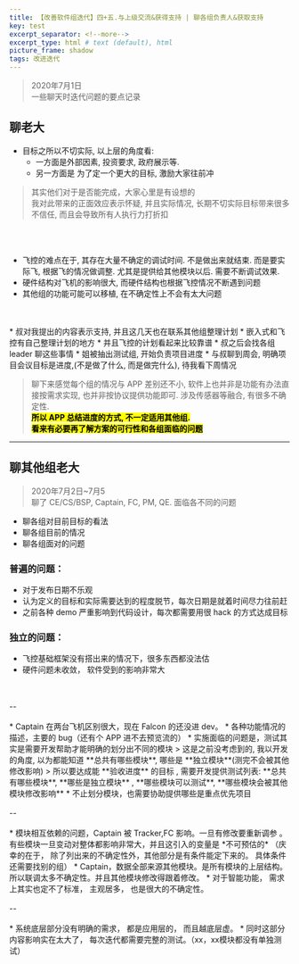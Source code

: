 ```yaml
---    
title: 【改善软件组迭代】四+五.与上级交流&获得支持 | 聊各组负责人&获取支持
key: test    
excerpt_separator: <!--more-->    
excerpt_type: html # text (default), html    
picture_frame: shadow    
tags: 改进迭代
---  
```

> 2020年7月1日  
> 一些聊天时迭代问题的要点记录  

## 聊老大
* 目标之所以不切实际, 以上层的角度看:  
	* 一方面是外部因素, 投资要求, 政府展示等.
	* 另一方面是 为了定一个更大的目标, 激励大家往前冲

> 其实他们对于是否能完成，大家心里是有设想的  
> 我对此带来的正面效应表示怀疑, 并且实际情况, 长期不切实际目标带来很多不信任, 而且会导致所有人执行力打折扣  

<br/>
<br/>

* 飞控的难点在于, 其存在大量不确定的调试时间. 不是做出来就结束. 而是要实际飞, 根据飞的情况做调整. 尤其是提供给其他模块以后. 需要不断调试效果.
* 硬件结构对飞机的影响很大, 而硬件结构也根据飞控情况不断遇到问题
* 其他组的功能可能可以移植, 在不确定性上不会有太大问题

<br/>
<br/>
* 叔对我提出的内容表示支持, 并且这几天也在联系其他组整理计划
	* 嵌入式和飞控有自己整理计划的地方
	* 并且飞控的计划看起来比较靠谱
* 叔之后会找各组 leader 聊这些事情
* 姐被抽出测试组, 开始负责项目进度
* 与叔聊到周会, 明确项目会议目标是进度,(不是做了什么, 而是做完什么), 待我看下周情况


> 聊下来感觉每个组的情况与 APP 差别还不小, 软件上也并非是功能有办法直接按需求实现, 也并非按协议提供功能即可. 涉及传感器等融合, 有很多不确定性.  
>  **<mark>所以 APP  总结进度的方式, 不一定适用其他组.</mark>**     
>  **<mark>看来有必要再了解方案的可行性和各组面临的问题</mark>**   

---

## 聊其他组老大

> 2020年7月2日~7月5   
> 聊了 CE/CS/BSP, Captain, FC, PM, QE. 面临各不同的问题

* 聊各组对目前目标的看法
* 聊各组目前的情况
* 聊各组面对的问题

### 普遍的问题：
* 对于发布日期不乐观
* 认为定义的目标和实际需要达到的程度脱节，每次日期是就着时间尽力往前赶
* 之前各种 demo 严重影响到代码设计，每次都需要用很 hack 的方式达成目标

### 独立的问题：
* 飞控基础框架没有搭出来的情况下，很多东西都没法估
* 硬件问题未收敛， 软件受到的影响非常大
<br/>
<br/>
--
<br/>
<br/>
* Captain 在两台飞机区别很大，现在 Falcon 的还没进 dev。 
* 各种功能情况的描述，主要的 bug（还有个 APP 进不去预览流的）
* 实施面临的问题是，测试其实是需要开发帮助才能明确的划分出不同的模块
> 这是之前没考虑到的, 我以开发的角度, 以为都能知道 **总共有哪些模块**, 哪些是 **独立模块**(测完不会被其他修改影响)  
> 所以要达成能 **验收进度** 的目标 , 需要开发提供测试列表: **总共有哪些模块**,  **哪些是独立模块** , **哪些模块可以测试**,  **哪些模块会被其他模块修改影响**
* 不止划分模块，也需要协助提供哪些是重点优先项目
<br/>
<br/>
--
<br/>
<br/>
* 模块相互依赖的问题，Captain 被 Tracker,FC 影响。一旦有修改要重新调参 。有些模块一旦变动对整体都影响非常大，并且这引入的变量是 *不可预估的*
（庆幸的在于， 除了列出来的不确定性外，其他部分是有条件能定下来的。 具体条件还需要找别的组）
* Captain，数据全部来源其他模块。是所有模块的上层结构。 所以联调太多不确定性。并且其他模块修改得跟着修改。
* 对于智能功能， 需求上其实也定不了标准， 主观居多， 也是很大的不确定性。
<br/>
<br/>
--
<br/>
<br/>
* 系统底层部分没有明确的需求， 都是应用层的， 而且越底层虚。
* 同时这部分内容影响实在太大了， 每次迭代都需要完整的测试。（xx，xx模块都没有单独测试）